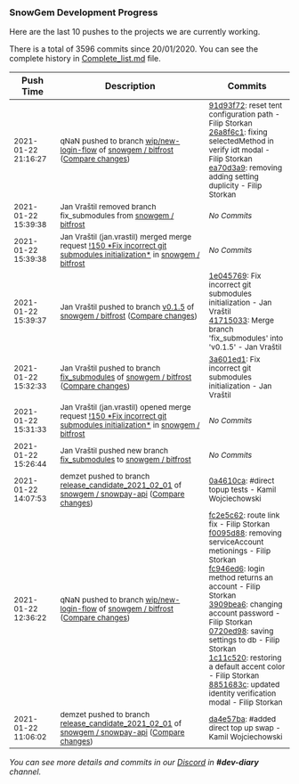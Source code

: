 
### SnowGem Development Progress

Here are the last 10 pushes to the projects we are currently working.

There is a total of 3596 commits since 20/01/2020. You can see the complete history in
 [Complete_list.md](Complete_list.md) file.

| Push Time | Description | Commits |
| --- | --- | --- |
| <sub>2021-01-22 21:16:27</sub> | <sub>qNaN pushed to branch [wip/new\-login\-flow](https://gitlab.com/snowgem/bitfrost/commits/wip/new-login-flow) of [snowgem / bitfrost](https://gitlab.com/snowgem/bitfrost) ([Compare changes](https://gitlab.com/snowgem/bitfrost/compare/8851683c5a1c1afbb448ea12e8391e8910831225...ea70d3a9cf62b78d2ac70309f82216bdbdcd3680))</sub> | <sub>[91d93f72](https://gitlab.com/snowgem/bitfrost/-/commit/91d93f7272022fac3ae80db6a4eaa54da7324cc3): reset tent configuration path - Filip Storkan<br>[26a8f6c1](https://gitlab.com/snowgem/bitfrost/-/commit/26a8f6c179d391ec2f55c4b7a1199891dc65ad64): fixing selectedMethod in verify idt modal - Filip Storkan<br>[ea70d3a9](https://gitlab.com/snowgem/bitfrost/-/commit/ea70d3a9cf62b78d2ac70309f82216bdbdcd3680): removing adding setting duplicity - Filip Storkan</sub> |
| <sub>2021-01-22 15:39:38</sub> | <sub>Jan Vraštil removed branch fix_submodules from [snowgem / bitfrost](https://gitlab.com/snowgem/bitfrost)</sub> | <sub>_No Commits_</sub> |
| <sub>2021-01-22 15:39:38</sub> | <sub>Jan Vraštil (jan.vrastil) merged merge request [\!150 \*Fix incorrect git submodules initialization\*](https://gitlab.com/snowgem/bitfrost/-/merge_requests/150) in [snowgem / bitfrost](https://gitlab.com/snowgem/bitfrost)</sub> | <sub>_No Commits_</sub> |
| <sub>2021-01-22 15:39:37</sub> | <sub>Jan Vraštil pushed to branch [v0\.1\.5](https://gitlab.com/snowgem/bitfrost/commits/v0.1.5) of [snowgem / bitfrost](https://gitlab.com/snowgem/bitfrost) ([Compare changes](https://gitlab.com/snowgem/bitfrost/compare/ea5b7f98a2de7ba119e8ad89063d7b2b0b076e14...417150332c22d9f91440c0f4a949c219eed76165))</sub> | <sub>[1e045769](https://gitlab.com/snowgem/bitfrost/-/commit/1e0457699f7f37e5b7b4e309b733934b2ab1cf81): Fix incorrect git submodules initialization - Jan Vraštil<br>[41715033](https://gitlab.com/snowgem/bitfrost/-/commit/417150332c22d9f91440c0f4a949c219eed76165): Merge branch 'fix_submodules' into 'v0.1.5' - Jan Vraštil</sub> |
| <sub>2021-01-22 15:32:33</sub> | <sub>Jan Vraštil pushed to branch [fix\_submodules](https://gitlab.com/snowgem/bitfrost/commits/fix_submodules) of [snowgem / bitfrost](https://gitlab.com/snowgem/bitfrost) ([Compare changes](https://gitlab.com/snowgem/bitfrost/compare/bba9f9ad3c663c2499598637aa3efe2dd7dd9f41...3a601ed1c9be6789fbe5ea713380bb6a19df824f))</sub> | <sub>[3a601ed1](https://gitlab.com/snowgem/bitfrost/-/commit/3a601ed1c9be6789fbe5ea713380bb6a19df824f): Fix incorrect git submodules initialization - Jan Vraštil</sub> |
| <sub>2021-01-22 15:31:33</sub> | <sub>Jan Vraštil (jan.vrastil) opened merge request [\!150 \*Fix incorrect git submodules initialization\*](https://gitlab.com/snowgem/bitfrost/-/merge_requests/150) in [snowgem / bitfrost](https://gitlab.com/snowgem/bitfrost)</sub> | <sub>_No Commits_</sub> |
| <sub>2021-01-22 15:26:44</sub> | <sub>Jan Vraštil pushed new branch [fix\_submodules](https://gitlab.com/snowgem/bitfrost/commits/fix_submodules) to [snowgem / bitfrost](https://gitlab.com/snowgem/bitfrost)</sub> | <sub>_No Commits_</sub> |
| <sub>2021-01-22 14:07:53</sub> | <sub>demzet pushed to branch [release\_candidate\_2021\_02\_01](https://gitlab.com/snowgem/snowpay-api/commits/release_candidate_2021_02_01) of [snowgem / snowpay\-api](https://gitlab.com/snowgem/snowpay-api) ([Compare changes](https://gitlab.com/snowgem/snowpay-api/compare/da4e57ba8a41cfc62a27068579e811ebcc11fac9...0a4610caa8c4a7b91b866137b19f78efa608e41a))</sub> | <sub>[0a4610ca](https://gitlab.com/snowgem/snowpay-api/-/commit/0a4610caa8c4a7b91b866137b19f78efa608e41a): #direct topup tests - Kamil Wojciechowski</sub> |
| <sub>2021-01-22 12:36:22</sub> | <sub>qNaN pushed to branch [wip/new\-login\-flow](https://gitlab.com/snowgem/bitfrost/commits/wip/new-login-flow) of [snowgem / bitfrost](https://gitlab.com/snowgem/bitfrost) ([Compare changes](https://gitlab.com/snowgem/bitfrost/compare/d0ef54ee0f4606e9cf6a21a474a0110f65bac024...8851683c5a1c1afbb448ea12e8391e8910831225))</sub> | <sub>[fc2e5c62](https://gitlab.com/snowgem/bitfrost/-/commit/fc2e5c62fd2dfc5ee63c2ba9e055635b005f89c9): route link fix - Filip Storkan<br>[f0095d88](https://gitlab.com/snowgem/bitfrost/-/commit/f0095d8883359a9b0b7cef8ffcc30ac6da00af5e): removing serviceAccount metionings - Filip Storkan<br>[fc946ed6](https://gitlab.com/snowgem/bitfrost/-/commit/fc946ed6cb014af2228d4490986dc452ba6647a5): login method returns an account - Filip Storkan<br>[3909bea6](https://gitlab.com/snowgem/bitfrost/-/commit/3909bea65c4f3d8a2f431c5097ae5a15dc51fb74): changing account password - Filip Storkan<br>[0720ed98](https://gitlab.com/snowgem/bitfrost/-/commit/0720ed98a3217c5fe3f12e71381a501d7e1e3617): saving settings to db - Filip Storkan<br>[1c11c520](https://gitlab.com/snowgem/bitfrost/-/commit/1c11c520a56829f23a61505a82810a86092fda0e): restoring a default accent color - Filip Storkan<br>[8851683c](https://gitlab.com/snowgem/bitfrost/-/commit/8851683c5a1c1afbb448ea12e8391e8910831225): updated identity verification modal - Filip Storkan</sub> |
| <sub>2021-01-22 11:06:02</sub> | <sub>demzet pushed to branch [release\_candidate\_2021\_02\_01](https://gitlab.com/snowgem/snowpay-api/commits/release_candidate_2021_02_01) of [snowgem / snowpay\-api](https://gitlab.com/snowgem/snowpay-api) ([Compare changes](https://gitlab.com/snowgem/snowpay-api/compare/a6f55139e693b5a9211ab73227132a1a9867264f...da4e57ba8a41cfc62a27068579e811ebcc11fac9))</sub> | <sub>[da4e57ba](https://gitlab.com/snowgem/snowpay-api/-/commit/da4e57ba8a41cfc62a27068579e811ebcc11fac9): #added direct top up swap - Kamil Wojciechowski</sub> |

_You can see more details and commits in our [Discord](https://discord.gg/zumGnbg) in **#dev-diary** channel._
